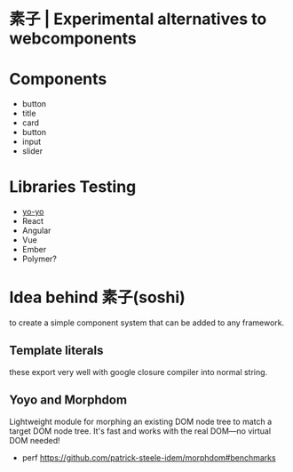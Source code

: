 # 素子 | Experimental alternatives to webcomponents

# Components
- button
- title
- card
- button
- input
- slider

# Libraries Testing
- [yo-yo](https://github.com/maxogden/yo-yo)
- React
- Angular
- Vue
- Ember
- Polymer?

# Idea behind 素子(soshi)
to create a simple component system that can be added to any framework.

## Template literals
these export very well with google closure compiler into normal string.

## Yoyo and Morphdom 
Lightweight module for morphing an existing DOM node tree to match a target DOM node tree. It's fast and works with the real DOM—no virtual DOM needed!
- perf https://github.com/patrick-steele-idem/morphdom#benchmarks
